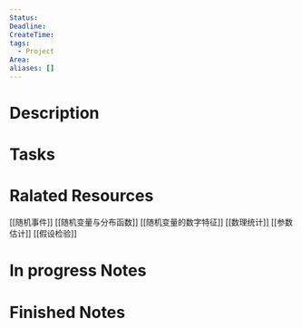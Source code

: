 ```yaml
---
Status: 
Deadline: 
CreateTime: 
tags:
  - Project
Area: 
aliases: []
---
```


# Description


# Tasks


# Ralated Resources
[[随机事件]]
[[随机变量与分布函数]]
[[随机变量的数字特征]]
[[数理统计]]
[[参数估计]]
[[假设检验]]

# In progress Notes


# Finished Notes

